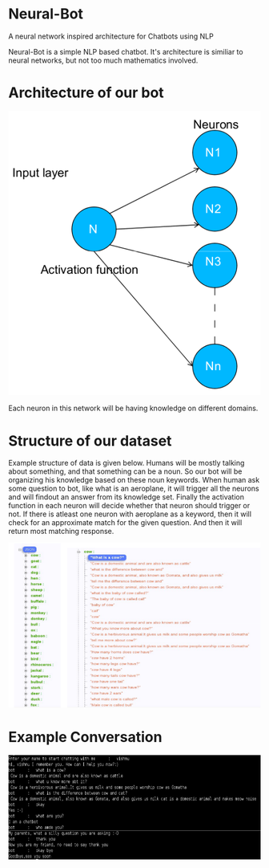 # Neural-Bot
A neural network inspired architecture for Chatbots using NLP


Neural-Bot is a simple NLP based chatbot. It's architecture is similiar to neural networks, 
but not too much mathematics involved.

# Architecture of our bot

![Architecture of our chatbot](./neuralnets.png?raw=true "Architecture")

Each neuron in this network will be having knowledge on different domains.


# Structure of our dataset

Example structure of data is given below. Humans will be mostly talking about something, and
that something can be a noun. So our bot will be organizing his knowledge based on these noun keywords.
When human ask some question to bot, like what is an aeroplane, it will trigger all the neurons and will
findout an answer from its knowledge set. Finally the activation function in each neuron will decide
whether that neuron should trigger or not. If there is atleast one neuron with aeroplane as a keyword,
then it will check for an approximate match for the given question. And then it will return most matching response.

![Dataset structure of our chatbot](./data.png?raw=true "Dataset structure")


# Example Conversation

![Example conversation of our chatbot](./chatbot.png?raw=true "Dataset structure")
